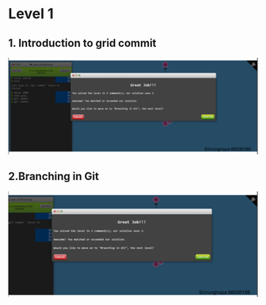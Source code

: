 # Level 1

## 1. Introduction to grid commit

![alt text](image.png)

## 2.Branching in Git

![alt text](image-1.png)